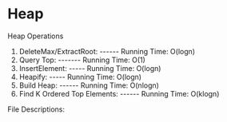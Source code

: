 Heap
====

 Heap Operations
 
 1) DeleteMax/ExtractRoot: ------ Running Time: O(logn)<br/>
 2) Query Top: ------- Running Time: O(1)<br/>
 3) InsertElement: ----- Running Time: O(logn)<br/>
 4) Heapify: ----- Running Time: O(logn)<br/>
 5) Build Heap: ------ Running Time: O(nlogn)<br/>
 6) Find K Ordered Top Elements: ------ Running Time: O(klogn)<br/>
 
File Descriptions:



